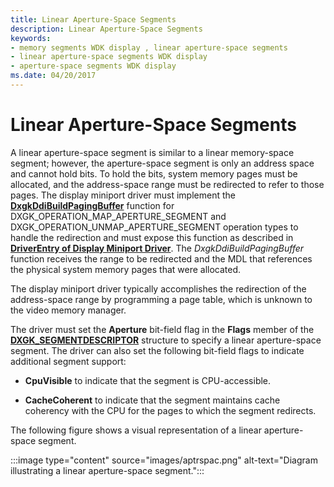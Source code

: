 ```yaml
---
title: Linear Aperture-Space Segments
description: Linear Aperture-Space Segments
keywords:
- memory segments WDK display , linear aperture-space segments
- linear aperture-space segments WDK display
- aperture-space segments WDK display
ms.date: 04/20/2017
---
```


# Linear Aperture-Space Segments

A linear aperture-space segment is similar to a linear memory-space segment; however, the aperture-space segment is only an address space and cannot hold bits. To hold the bits, system memory pages must be allocated, and the address-space range must be redirected to refer to those pages. The display miniport driver must implement the [**DxgkDdiBuildPagingBuffer**](/windows-hardware/drivers/ddi/d3dkmddi/nc-d3dkmddi-dxgkddi_buildpagingbuffer) function for DXGK_OPERATION_MAP_APERTURE_SEGMENT and DXGK_OPERATION_UNMAP_APERTURE_SEGMENT operation types to handle the redirection and must expose this function as described in [**DriverEntry of Display Miniport Driver**](./driverentry-of-display-miniport-driver.md). The *DxgkDdiBuildPagingBuffer* function receives the range to be redirected and the MDL that references the physical system memory pages that were allocated.

The display miniport driver typically accomplishes the redirection of the address-space range by programming a page table, which is unknown to the video memory manager.

The driver must set the **Aperture** bit-field flag in the **Flags** member of the [**DXGK_SEGMENTDESCRIPTOR**](/windows-hardware/drivers/ddi/d3dkmddi/ns-d3dkmddi-_dxgk_segmentdescriptor) structure to specify a linear aperture-space segment. The driver can also set the following bit-field flags to indicate additional segment support:

* **CpuVisible** to indicate that the segment is CPU-accessible.

* **CacheCoherent** to indicate that the segment maintains cache coherency with the CPU for the pages to which the segment redirects.

The following figure shows a visual representation of a linear aperture-space segment.

:::image type="content" source="images/aptrspac.png" alt-text="Diagram illustrating a linear aperture-space segment.":::
